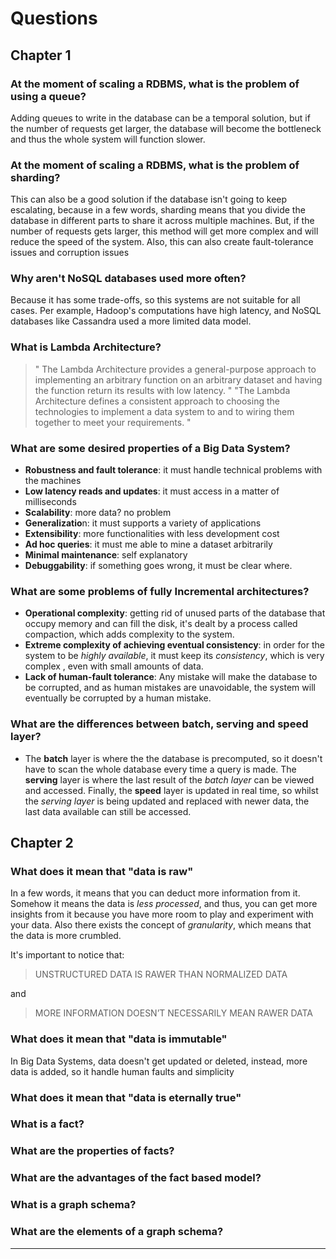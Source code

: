 # Questions
 
## Chapter 1

### At the moment of scaling a RDBMS, what is the problem of using a queue?
Adding queues to write in the database can be a temporal solution, but if the number of requests get larger, the database will become the bottleneck and thus the whole system will function slower.

### At the moment of scaling a RDBMS, what is the problem of sharding?
This can also be a good solution if the database isn't going to keep escalating, because in a few words, sharding means that you divide the database in different parts to share it across multiple machines. 
But, if the number of requests gets larger, this method will get more complex and will reduce the speed of the system.
Also, this can also create fault-tolerance issues and corruption issues

### Why aren't NoSQL databases used more often?
Because it has some trade-offs, so this systems are not suitable for all cases.
Per example, Hadoop's computations have high latency, and NoSQL databases like Cassandra used a more limited data model.

### What is Lambda Architecture?
> " The Lambda Architecture provides a general-purpose approach to implementing an arbitrary function on an arbitrary dataset and having the function return its results with low latency. "
> "The Lambda Architecture defines a consistent approach to choosing the technologies to implement a data system to and to wiring them together to meet your requirements. "

### What are some desired properties of a Big Data System?
- **Robustness and fault tolerance**: it must handle technical problems with the machines
- **Low latency reads and updates**: it must access in a matter of milliseconds
- **Scalability**: more data? no problem
- **Generalizatio**n: it must supports a variety of applications
- **Extensibility**: more functionalities with less development cost
- **Ad hoc queries**: it must me able to mine a dataset arbitrarily
- **Minimal maintenance**: self explanatory
- **Debuggability**: if something goes wrong, it must be clear where.

### What are some problems of fully Incremental architectures?
- **Operational complexity**: getting rid of unused parts of the database that occupy memory and can fill the disk, it's dealt by a process called compaction, which adds complexity to the system.
- **Extreme complexity of achieving eventual consistency**:  in order for the system to be *highly available*, it must keep its *consistency*, which is very complex , even with small amounts of data. 
- **Lack of human-fault tolerance**: Any mistake will make the database to be corrupted, and as human mistakes are unavoidable, the system will eventually be corrupted by a human mistake.

### What are the differences between batch, serving and speed layer?
- The **batch** layer is where the the database is precomputed, so it doesn't have to scan the whole database every time a query is made. The **serving** layer is where the last result of the *batch layer* can be viewed and accessed. Finally, the **speed** layer is updated in real time, so whilst the *serving layer* is being updated and replaced with newer data, the last data available can still be accessed.

## Chapter 2
### What does it mean that "data is raw"
In a few words, it means that you can deduct more information from it. Somehow it means the data is *less processed*, and thus, you can get more insights from it because you have more room to play and experiment with your data.
Also there exists the concept of *granularity*, which means that the data is more crumbled.

It's important to notice that:
> UNSTRUCTURED DATA IS RAWER THAN NORMALIZED DATA

and
>MORE INFORMATION DOESN’T NECESSARILY MEAN RAWER DATA

### What does it mean that "data is immutable"
In Big Data Systems, data doesn't get updated or deleted, instead, more data is added, so it handle human faults and simplicity

### What does it mean that "data is eternally true"

### What is a fact?

### What are the properties of facts?

### What are the advantages of the fact based model?

### What is a graph schema?

### What are the elements of a graph schema?

---
<!--stackedit_data:
eyJoaXN0b3J5IjpbLTIwNjM0ODYxMzMsLTU0Mjg3MjE5NCwtMT
M0NDU0NDYxNSwtMTQ5MTg5NDYwMywtMTMwODYzMjk0LDEzODgy
NDQ0OTMsLTE5NDM4NjIzOTQsNTIwNjMwOTI0LDEwODUxMjg4MD
FdfQ==
-->